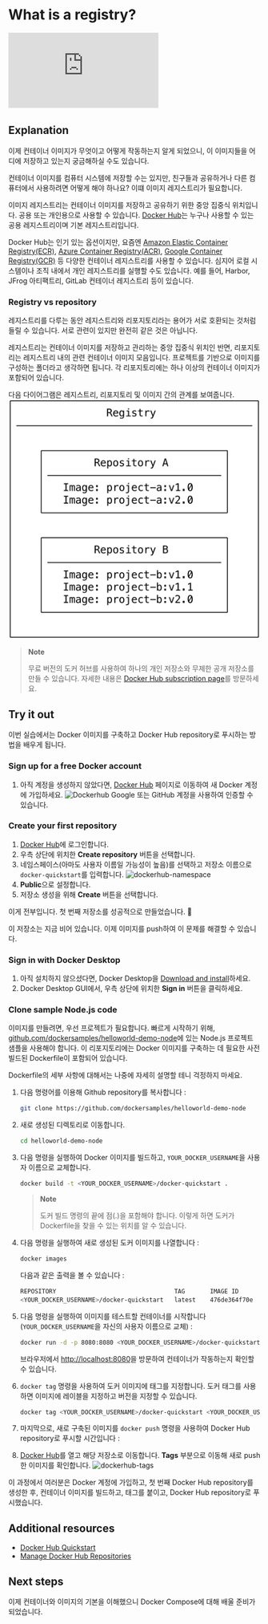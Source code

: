 # What is a registry?

<div class="youtube-video">
   <iframe 
    src="https://www.youtube.com/embed/2WDl10Wv5rs" 
    frameborder="0" 
    allow="accelerometer; clipboard-write; encrypted-media; gyroscope; picture-in-picture" 
    allowfullscreen
   >
  </iframe>
</div>

## Explanation

이제 컨테이너 이미지가 무엇이고 어떻게 작동하는지 알게 되었으니, 이 이미지들을 어디에 저장하고 있는지 궁금해하실 수도 있습니다.

컨테이너 이미지를 컴퓨터 시스템에 저장할 수는 있지만, 친구들과 공유하거나 다른 컴퓨터에서 사용하려면 어떻게 해야 하나요? 이떄 이미지 레지스트리가 필요합니다.

이미지 레지스트리는 컨테이너 이미지를 저장하고 공유하기 위한 중앙 집중식 위치입니다. 공용 또는 개인용으로 사용할 수 있습니다. [Docker Hub](https://hub.docker.com/?_gl=1*w1cn9q*_gcl_au*MjczODgxODI4LjE3Mzg0NzA0NDI.*_ga*MjEyODM1MDY2OC4xNzIwMzEyNzQ5*_ga_XJWPQMJYHQ*MTczODQ5MzM2Mi41Mi4xLjE3Mzg0OTMzOTEuMzEuMC4w)는 누구나 사용할 수 있는 공용 레지스트리이며 기본 레지스트리입니다.

Docker Hub는 인기 있는 옵션이지만, 요즘엔 [Amazon Elastic Container Registry(ECR)](https://aws.amazon.com/ecr/), [Azure Container Registry(ACR)](https://azure.microsoft.com/en-in/products/container-registry), [Google Container Registry(GCR)](https://cloud.google.com/artifact-registry) 등 다양한 컨테이너 레지스트리를 사용할 수 있습니다. 심지어 로컬 시스템이나 조직 내에서 개인 레지스트리를 실행할 수도 있습니다. 예를 들어, Harbor, JFrog 아티팩트리, GitLab 컨테이너 레지스트리 등이 있습니다.

### Registry vs repository

레지스트리를 다루는 동안 레지스트리와 리포지토리라는 용어가 서로 호환되는 것처럼 들릴 수 있습니다. 서로 관련이 있지만 완전히 같은 것은 아닙니다.

레지스트리는 컨테이너 이미지를 저장하고 관리하는 중앙 집중식 위치인 반면, 리포지토리는 레지스트리 내의 관련 컨테이너 이미지 모음입니다. 프로젝트를 기반으로 이미지를 구성하는 폴더라고 생각하면 됩니다. 각 리포지토리에는 하나 이상의 컨테이너 이미지가 포함되어 있습니다.

다음 다이어그램은 레지스트리, 리포지토리 및 이미지 간의 관계를 보여줍니다.
![repo-registry-relation](/imgs/get-started/the-basics/repo-registry-rel.png)

> **Note**
>
> 무료 버전의 도커 허브를 사용하여 하나의 개인 저장소와 무제한 공개 저장소를 만들 수 있습니다. 자세한 내용은 [Docker Hub subscription page](https://www.docker.com/pricing/?_gl=1*1nknmps*_gcl_au*MTc5Njg5NTc1My4xNzM4MDg3ODEw*_ga*MjcxOTM2ODU5LjE3MTIxMzY5MzE.*_ga_XJWPQMJYHQ*MTczODQ5MjUxNC42LjEuMTczODQ5Mzc0OS41My4wLjA.)를 방문하세요.

## Try it out

이번 실습에서는 Docker 이미지를 구축하고 Docker Hub repository로 푸시하는 방법을 배우게 됩니다.

### Sign up for a free Docker account

1. 아직 계정을 생성하지 않았다면, [Docker Hub](https://hub.docker.com/?_gl=1*qxagi6*_gcl_au*MTc5Njg5NTc1My4xNzM4MDg3ODEw*_ga*MjcxOTM2ODU5LjE3MTIxMzY5MzE.*_ga_XJWPQMJYHQ*MTczODQ5MjUxNC42LjEuMTczODQ5NDIyNy42MC4wLjA.) 페이지로 이동하여 새 Docker 계정에 가입하세요.
   ![Dockerhub](https://docs.docker.com/get-started/docker-concepts/the-basics/images/dockerhub-signup.webp)
   Google 또는 GitHub 계정을 사용하여 인증할 수 있습니다.

### Create your first repository

1. [Docker Hub](https://hub.docker.com/?_gl=1*qxagi6*_gcl_au*MTc5Njg5NTc1My4xNzM4MDg3ODEw*_ga*MjcxOTM2ODU5LjE3MTIxMzY5MzE.*_ga_XJWPQMJYHQ*MTczODQ5MjUxNC42LjEuMTczODQ5NDIyNy42MC4wLjA.)에 로그인합니다.
2. 우측 상단에 위치한 **Create repository** 버튼을 선택합니다.
3. 네임스페이스(아마도 사용자 이름일 가능성이 높음)를 선택하고 저장소 이름으로 `docker-quickstart`를 입력합니다.
   ![dockerhub-namespace](https://docs.docker.com/get-started/docker-concepts/the-basics/images/create-hub-repository.webp)
4. **Public**으로 설정합니다.
5. 저장소 생성을 위해 **Create** 버튼을 선택합니다.

이게 전부입니다. 첫 번째 저장소를 성공적으로 만들었습니다. 🎉

이 저장소는 지금 비어 있습니다. 이제 이미지를 push하여 이 문제를 해결할 수 있습니다.

### Sign in with Docker Desktop

1. 아직 설치하지 않으셨다면, Docker Desktop을 [Download and install](https://www.docker.com/products/docker-desktop/?_gl=1*l8q6w3*_gcl_au*MTc5Njg5NTc1My4xNzM4MDg3ODEw*_ga*MjcxOTM2ODU5LjE3MTIxMzY5MzE.*_ga_XJWPQMJYHQ*MTczODQ5MjUxNC42LjEuMTczODQ5NDIyNy42MC4wLjA.)하세요.
2. Docker Desktop GUI에서, 우측 상단에 위치한 **Sign in** 버튼을 클릭하세요.

### Clone sample Node.js code

이미지를 만들려면, 우선 프로젝트가 필요합니다. 빠르게 시작하기 위해, [github.com/dockersamples/helloworld-demo-node](https://github.com/dockersamples/helloworld-demo-node)에 있는 Node.js 프로젝트 샘플을 사용해야 합니다. 이 리포지토리에는 Docker 이미지를 구축하는 데 필요한 사전 빌드된 Dockerfile이 포함되어 있습니다.

Dockerfile의 세부 사항에 대해서는 나중에 자세히 설명할 테니 걱정하지 마세요.

1. 다음 명령어를 이용해 Github repository를 복사합니다 :

   ```bash
   git clone https://github.com/dockersamples/helloworld-demo-node
   ```

2. 새로 생성된 디렉토리로 이동합니다.

   ```bash
   cd helloworld-demo-node
   ```

3. 다음 명령을 실행하여 Docker 이미지를 빌드하고, `YOUR_DOCKER_USERNAME`을 사용자 이름으로 교체합니다.

   ```bash
   docker build -t <YOUR_DOCKER_USERNAME>/docker-quickstart .
   ```

   > **Note**
   >
   > 도커 빌드 명령의 끝에 점(.)을 포함해야 합니다. 이렇게 하면 도커가 Dockerfile을 찾을 수 있는 위치를 알 수 있습니다.

4. 다음 명령을 실행하여 새로 생성된 도커 이미지를 나열합니다 :

   ```bash
   docker images
   ```

   다음과 같은 출력을 볼 수 있습니다 :

   ```bash
   REPOSITORY                                 TAG       IMAGE ID       CREATED         SIZE
   <YOUR_DOCKER_USERNAME>/docker-quickstart   latest    476de364f70e   2 minutes ago   170MB
   ```

5. 다음 명령을 실행하여 이미지를 테스트할 컨테이너를 시작합니다(`YOUR_DOCKER_USERNAME`을 자신의 사용자 이름으로 교체) :
   ```bash
   docker run -d -p 8080:8080 <YOUR_DOCKER_USERNAME>/docker-quickstart
   ```
   브라우저에서 [http://localhost:8080](http://localhost:8080)을 방문하여 컨테이너가 작동하는지 확인할 수 있습니다.
6. `docker tag` 명령을 사용하여 도커 이미지에 태그를 지정합니다. 도커 태그를 사용하면 이미지에 레이블을 지정하고 버전을 지정할 수 있습니다.
   ```bash
   docker tag <YOUR_DOCKER_USERNAME>/docker-quickstart <YOUR_DOCKER_USERNAME>/docker-quickstart:1.0
   ```
7. 마지막으로, 새로 구축된 이미지를 `docker push` 명령을 사용하여 Docker Hub repository로 푸시할 시간입니다 :
8. [Docker Hub](https://hub.docker.com/?_gl=1*qxagi6*_gcl_au*MTc5Njg5NTc1My4xNzM4MDg3ODEw*_ga*MjcxOTM2ODU5LjE3MTIxMzY5MzE.*_ga_XJWPQMJYHQ*MTczODQ5MjUxNC42LjEuMTczODQ5NDIyNy42MC4wLjA.)를 열고 해당 저장소로 이동합니다. **Tags** 부분으로 이동해 새로 push한 이미지를 확인합니다.
   ![dockerhub-tags](https://docs.docker.com/get-started/docker-concepts/the-basics/images/dockerhub-tags.webp)

이 과정에서 여러분은 Docker 계정에 가입하고, 첫 번째 Docker Hub repository를 생성한 후, 컨테이너 이미지를 빌드하고, 태그를 붙이고, Docker Hub repository로 푸시했습니다.

## Additional resources

- [Docker Hub Quickstart](https://docs.docker.com/docker-hub/quickstart/)
- [Manage Docker Hub Repositories](https://docs.docker.com/docker-hub/repos/)

## Next steps

이제 컨테이너와 이미지의 기본을 이해했으니 Docker Compose에 대해 배울 준비가 되었습니다.

<button-component href="#/get-started/docker-concepts/the-basics/what-is-docker-compose" title="What is Docker compose?" />